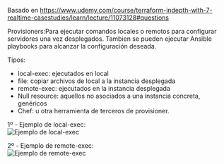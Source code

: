 Basado en https://www.udemy.com/course/terraform-indepth-with-7-realtime-casestudies/learn/lecture/11073128#questions

Provisioners:Para ejecutar comandos locales o remotos para configurar servidores una vez desplegados. Tambien se pueden ejecutar Ansible playbooks para alcanzar la configuración deseada.

Tipos:
- local-exec: ejecutados en local
- file: copiar archivos de local a la instancia desplegada
- remote-exec: ejecutados en la instancia desplegada
- Null resource: aquellos no asociados a una instancia concreta, genéricos
- Chef: u otra herramienta de terceros de provisioner.

1º - Ejemplo de local-exec:<br>
![Ejemplo de local-exec](https://github.com/sergioalegre/Terraform/tree/master/Curso_Udemy_2020/12%20-%20Provisioners/ejemplo_local-exec.JPG)

2º - Ejemplo de remote-exec:<br>
![Ejemplo de remote-exec](https://github.com/sergioalegre/Terraform/tree/master/Curso_Udemy_2020/12%20-%20Provisioners/ejemplo_remote-exec.JPG)

